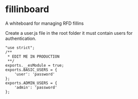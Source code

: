# fillinboard
A whiteboard for managing RFD fillins


Create a user.js file in the root folder it must contain users for authentication.

```
"use strict";
/**
 * EDIT ME IN PRODUCTION
 **/
exports.__esModule = true;
exports.BASIC_USERS = {
    'user': 'password'
};
exports.ADMIN_USERS = {
    'admin': 'password'
};
```
